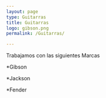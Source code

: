 ```yaml
---
layout: page
type: Guitarras
title: Guitarras
logo: gibson.png
permalink: /Guitarras/

---
```

Trabajamos con las siguientes Marcas

*Gibson


*Jackson


*Fender
